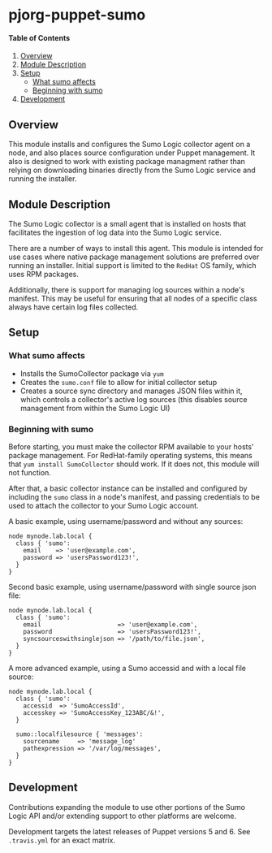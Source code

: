 # pjorg-puppet-sumo

#### Table of Contents

1. [Overview](#overview)
2. [Module Description](#module-description)
3. [Setup](#setup)
    * [What sumo affects](#what-sumo-affects)
    * [Beginning with sumo](#beginning-with-sumo)
4. [Development](#development)

## Overview

This module installs and configures the Sumo Logic collector agent on a node, 
and also places source configuration under Puppet management. It also is
designed to work with existing package managment rather than relying on
downloading binaries directly from the Sumo Logic service and running the
installer.

## Module Description

The Sumo Logic collector is a small agent that is installed on hosts that
facilitates the ingestion of log data into the Sumo Logic service.

There are a number of ways to install this agent. This module is intended for
use cases where native package management solutions are preferred over running
an installer. Initial support is limited to the `RedHat` OS family, which uses
RPM packages.

Additionally, there is support for managing log sources within a node's
manifest. This may be useful for ensuring that all nodes of a specific class
always have certain log files collected.

## Setup

### What sumo affects

* Installs the SumoCollector package via `yum`
* Creates the `sumo.conf` file to allow for initial collector setup
* Creates a source sync directory and manages JSON files within it, which
  controls a collector's active log sources (this disables source management
  from within the Sumo Logic UI)

### Beginning with sumo

Before starting, you must make the collector RPM available to your hosts' package
management. For RedHat-family operating systems, this means that 
`yum install SumoCollector` should work. If it does not, this module will not 
function.

After that, a basic collector instance can be installed and configured by
including the `sumo` class in a node's manifest, and passing credentials to
be used to attach the collector to your Sumo Logic account.

A basic example, using username/password and without any sources:

~~~puppet
node mynode.lab.local {
  class { 'sumo':
    email    => 'user@example.com',
    password => 'usersPassword123!', 
  }
}
~~~  

Second basic example, using username/password with single source json file:

~~~puppet
node mynode.lab.local {
  class { 'sumo':
    email                     => 'user@example.com',
    password                  => 'usersPassword123!', 
    syncsourceswithsinglejson => '/path/to/file.json', 
  }
}
~~~  

A more advanced example, using a Sumo accessid and with a local file source:

~~~puppet
node mynode.lab.local {
  class { 'sumo':
    accessid  => 'SumoAccessId',
    accesskey => 'SumoAccessKey_123ABC/&!',
  }

  sumo::localfilesource { 'messages':
    sourcename     => 'message_log'
    pathexpression => '/var/log/messages',
  }
}
~~~  


## Development

Contributions expanding the module to use other portions of the Sumo Logic API
and/or extending support to other platforms are welcome.

Development targets the latest releases of Puppet versions 5 and 6. See
`.travis.yml` for an exact matrix.
